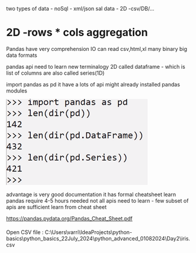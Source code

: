 two types of data - noSql - xml/json
sal data - 2D -csv/DB/...
# 2D -rows * cols aggregation
Pandas have very comprehension IO
can read csv,html,xl many binary big data formats

pandas api need to learn new terminalogy
2D called dataframe - which is list of columns are also called series(1D)

import pandas as pd
it have a lots of api
might already installed pandas modules

![img.png](img.png)

advantage is very good documentation
it has formal cheatsheet
learn pandas require 4-5 hours needed
not all apis need to learn - few subset of apis are sufficient
learn from cheat sheet

https://pandas.pydata.org/Pandas_Cheat_Sheet.pdf

####
Open CSV file : C:\Users\varri\IdeaProjects\python-basics\python_basics_22July_2024\python_advanced_01082024\Day2\iris.csv